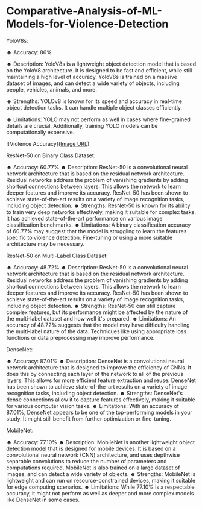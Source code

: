# Comparative-Analysis-of-ML-Models-for-Violence-Detection

YoloV8s:

☻ Accuracy: 86%

☻ Description: YoloV8s is a lightweight object detection model that is based on the YoloV8 architecture. It is designed to be fast and efficient, while still maintaining a high level of accuracy. YoloV8s is trained on a massive dataset of images, and can detect a wide variety of objects, including people, vehicles, animals, and more.

☻ Strengths: YOLOv8 is known for its speed and accuracy in real-time object detection tasks. It can handle multiple object classes efficiently.

☻ Limitations: YOLO may not perform as well in cases where fine-grained details are crucial. Additionally, training YOLO models can be computationally expensive.

![Violence Accuracy]([Image URL](https://lh3.googleusercontent.com/fife/AK0iWDxDl5l45DujfT_7Iz0DXMqgyLmFKwmYr7w5M73e7kEqi-kkEgUh2xy6NmC216Y6EEW9oqEIOCh0WWVXII5NPqfzKe8HsTdcQf872P3l6ADW5IL0bzlN0qu9DjuFSPA8CzA5ruTbIxlDgRCn5IB4LbpFgqJc3NcsIbstZ5mm1bzBzvPlvX7TZ6ngP_brpR-OtYrEyhkuibwx3I3ccQ2PEg3wGNGvegksaUtYan1KCFuSD4a3wJ35YdjLddTkN1fVjdA9Jk1tKDHrB-v6jexPj4JrRFKHYbhFdqWkeFVBEldM2-gpbC06ZnFNFWzJeFlxXNRdaXUxhF72oCq0tLOnbvZ502tuot-52AEH84Hbkv61uU6XHA3dEGt398nqRLeM0p10jn1kb79kt0Yb9F47F7Fxwj2HnS0RVQ2LHYFHMLqm_Vbb1xX-48W0yz2LFb9qvXW73SAtQHjWXuttdnpE9oEZrKZaYUn62reZTrB50ajL4kxvoWgHCDALslp727SSUyxUfeTpH4tzBUJ3rXVa0UTvvVC74OSra6UL0jRd2FslRmzuprQc4kSH4SC1mLOlWNXqb-NYO4bfoKrco0hFa9RKZOGRIBNVFEV6Pb2eQIq10XZUXwbiHdvIOTc5Lh3Facj7D2CUptbFXYLmyaME-DdCPBvcqXJ_IyRDUhh4Ko8PKraacJZmaNKMgeK_oxtIDjsnI5dhzMCmPOwz5CfujPqWV_Yr334oUlPXT0f_gCy5IHBSdlLWKnOAjScSPLLBG9UeqdSLKtc-LqzJFjDFxU_TNSefaZwfSK-XxEuGPTNPR8Z_7m1PelO1ieLmWfa0cmHUHFdzT8a_xcalrsRf7hAyyfUqOSy9UfuMJlscuRjQm3Q3fMdk7jLYugw0nyBprz1X108UziUivp_ojgBbD9DWTjBGbZIKFT_TAOkRg0jzwlQQ736U7-jpsriOG0LBUzlVvFQl2c_Wa0rOed7FkSqLuJsmpcfeXBDAgYSlyno8Jo7W-Sj0pvkJKjnkZwq7w0OHvpcUz8q2CUjCi1dJSu-BHiZNyixkej-fGnUqGAGstKHg4CEkgWMNHDGKrnR40SALMTiMyp5_1lN95WzAQp_EZ5iKnzh8zkuPspuFNTADhrfVkTR24Z3WUsmtPPGvwY0kVv8DXZGc2IxWl_A-ELhORrym6MVkrzzKQ_s5fNzoQmQlQcT-zia5GadjQer7Fac0VP4jHouxfESFk9BcHzN-UVyZ0m0XUlTvvkN2r0lYucXkDpyADYRlOOOojG70GW2u_4739RHjQrv3OUWPs9aAYQ0AQAEUwb2GP-mZYQyhsVoYaCezKVyA-xiggBhFyvz1oz3Z55SdPul7jNNbSkQY1bOvn3ZLgqbrL8O2rgWlxa-T1ImCie6fDlP6UGYjTY9HypqSa1Oh1IdeIvyoXQlxIjncA79UEXrqN-kACjIn4Ah9cz-yzpSJlUgM8iGsS1ZQOLCaoQdL5G3W3IYgitfRBe1EHdQHytokpGzGnbq_2PD5I3k-b-7GktLXiSXtSfnAFFO2XpcWKs2eRx2wlSnhRwTzRUM2zp7QHbeqPjebPGxF4g_kTgTe4lH4AWJMucc5_CD7t_XhfbAgGFfz31LdSgmN8_iK0w4bamJm3UegfgISv_8OIUp-HHgkFM-WzT98ZZRjFdiHJOhK7uu9ZVQlEBdjodKls_q4Iw=w1360-h621))

ResNet-50 on Binary Class Dataset:

☻ Accuracy: 60.77%
☻ Description: ResNet-50 is a convolutional neural network architecture that is based on the residual network architecture. Residual networks address the problem of vanishing gradients by adding shortcut connections between layers. This allows the network to learn deeper features and improve its accuracy. ResNet-50 has been shown to achieve state-of-the-art results on a variety of image recognition tasks, including object detection.
☻ Strengths: ResNet-50 is known for its ability to train very deep networks effectively, making it suitable for complex tasks. It has achieved state-of-the-art performance on various image classification benchmarks.
☻ Limitations: A binary classification accuracy of 60.77% may suggest that the model is struggling to learn the features specific to violence detection. Fine-tuning or using a more suitable architecture may be necessary.

ResNet-50 on Multi-Label Class Dataset:

☻ Accuracy: 48.72%
☻ Description: ResNet-50 is a convolutional neural network architecture that is based on the residual network architecture. Residual networks address the problem of vanishing gradients by adding shortcut connections between layers. This allows the network to learn deeper features and improve its accuracy. ResNet-50 has been shown to achieve state-of-the-art results on a variety of image recognition tasks, including object detection.
☻ Strengths: ResNet-50 can still capture complex features, but its performance might be affected by the nature of the multi-label dataset and how well it's prepared.
☻ Limitations: An accuracy of 48.72% suggests that the model may have difficulty handling the multi-label nature of the data. Techniques like using appropriate loss functions or data preprocessing may improve performance.

DenseNet:

☻ Accuracy: 87.01%
☻ Description: DenseNet is a convolutional neural network architecture that is designed to improve the efficiency of CNNs. It does this by connecting each layer of the network to all of the previous layers. This allows for more efficient feature extraction and reuse. DenseNet has been shown to achieve state-of-the-art results on a variety of image recognition tasks, including object detection.
☻ Strengths: DenseNet's dense connections allow it to capture features effectively, making it suitable for various computer vision tasks.
☻ Limitations: With an accuracy of 87.01%, DenseNet appears to be one of the top-performing models in your study. It might still benefit from further optimization or fine-tuning.

MobileNet:

☻ Accuracy: 77.10%
☻ Description: MobileNet is another lightweight object detection model that is designed for mobile devices. It is based on a convolutional neural network (CNN) architecture, and uses depthwise separable convolutions to reduce the number of parameters and computations required. MobileNet is also trained on a large dataset of images, and can detect a wide variety of objects.
☻ Strengths: MobileNet is lightweight and can run on resource-constrained devices, making it suitable for edge computing scenarios.
☻ Limitations: While 77.10% is a respectable accuracy, it might not perform as well as deeper and more complex models like DenseNet in some cases.
